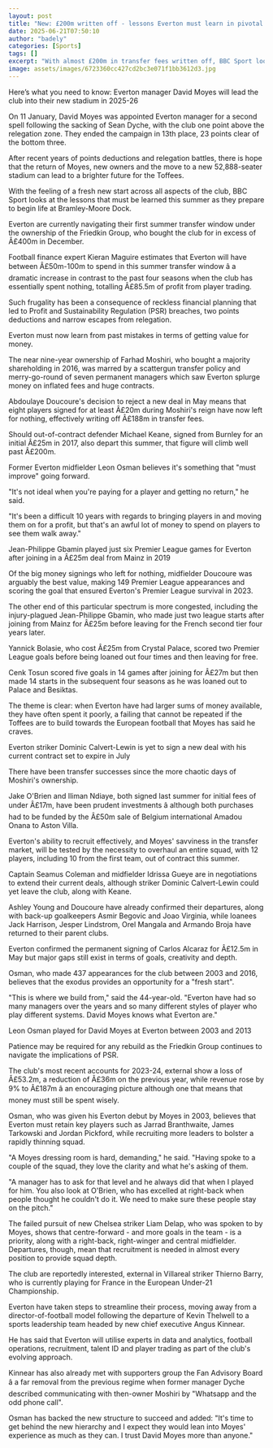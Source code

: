 ```yaml
---
layout: post
title: "New: £200m written off - lessons Everton must learn in pivotal summer"
date: 2025-06-21T07:50:10
author: "badely"
categories: [Sports]
tags: []
excerpt: "With almost £200m in transfer fees written off, BBC Sport looks at the lessons Everton need to learn this summer."
image: assets/images/6723360cc427cd2bc3e071f1bb3612d3.jpg
---
```


Here’s what you need to know: Everton manager David Moyes will lead the club into their new stadium in 2025-26

On 11 January, David Moyes was appointed Everton manager for a second spell following the sacking of Sean Dyche, with the club one point above the relegation zone. They ended the campaign in 13th place, 23 points clear of the bottom three.

After recent years of points deductions and relegation battles, there is hope that the return of Moyes, new owners and the move to a new 52,888-seater stadium can lead to a brighter future for the Toffees. 

With the feeling of a fresh new start across all aspects of the club, BBC Sport looks at the lessons that must be learned this summer as they prepare to begin life at Bramley-Moore Dock. 

Everton are currently navigating their first summer transfer window under the ownership of the Friedkin Group, who bought the club for in excess of Â£400m in December.

Football finance expert Kieran Maguire estimates that Everton will have between Â£50m-100m to spend in this summer transfer window â a dramatic increase in contrast to the past four seasons when the club has essentially spent nothing, totalling Â£85.5m of profit from player trading.

Such frugality has been a consequence of reckless financial planning that led to Profit and Sustainability Regulation (PSR) breaches, two points deductions and narrow escapes from relegation.

Everton must now learn from past mistakes in terms of getting value for money.

The near nine-year ownership of Farhad Moshiri, who bought a majority shareholding in 2016, was marred by a scattergun transfer policy and merry-go-round of seven permanent managers which saw Everton splurge money on inflated fees and huge contracts.

Abdoulaye Doucoure's decision to reject a new deal in May means that eight players signed for at least Â£20m during Moshiri's reign have now left for nothing, effectively writing off Â£188m in transfer fees. 

Should out-of-contract defender Michael Keane, signed from Burnley for an initial Â£25m in 2017, also depart this summer, that figure will climb well past Â£200m.

Former Everton midfielder Leon Osman believes it's something that "must improve" going forward. 

"It's not ideal when you're paying for a player and getting no return," he said. 

"It's been a difficult 10 years with regards to bringing players in and moving them on for a profit, but that's an awful lot of money to spend on players to see them walk away." 

Jean-Philippe Gbamin played just six Premier League games for Everton after joining in a Â£25m deal from Mainz in 2019

Of the big money signings who left for nothing, midfielder Doucoure was arguably the best value, making 149 Premier League appearances and scoring the goal that ensured Everton's Premier League survival in 2023.

The other end of this particular spectrum is more congested, including the injury-plagued Jean-Philippe Gbamin, who made just two league starts after joining from Mainz for Â£25m before leaving for the French second tier four years later.

Yannick Bolasie, who cost Â£25m from Crystal Palace, scored two Premier League goals before being loaned out four times and then leaving for free.

Cenk Tosun scored five goals in 14 games after joining for Â£27m but then made 14 starts in the subsequent four seasons as he was loaned out to Palace and Besiktas.

The theme is clear: when Everton have had larger sums of money available, they have often spent it poorly, a failing that cannot be repeated if the Toffees are to build towards the European football that Moyes has said he craves.

Everton striker Dominic Calvert-Lewin is yet to sign a new deal with his current contract set to expire in July 

There have been transfer successes since the more chaotic days of Moshiri's ownership. 

Jake O'Brien and Iliman Ndiaye, both signed last summer for initial fees of under Â£17m, have been prudent investments â although both purchases had to be funded by the Â£50m sale of Belgium international Amadou Onana to Aston Villa.

Everton's ability to recruit effectively, and Moyes' savviness in the transfer market, will be tested by the necessity to overhaul an entire squad, with 12 players, including 10 from the first team, out of contract this summer.

Captain Seamus Coleman and midfielder Idrissa Gueye are in negotiations to extend their current deals, although striker Dominic Calvert-Lewin could yet leave the club, along with Keane.

Ashley Young and Doucoure have already confirmed their departures, along with back-up goalkeepers Asmir Begovic and Joao Virginia, while loanees Jack Harrison, Jesper Lindstrom, Orel Mangala and Armando Broja have returned to their parent clubs.

Everton confirmed the permanent signing of Carlos Alcaraz for Â£12.5m in May but major gaps still exist in terms of goals, creativity and depth.

Osman, who made 437 appearances for the club between 2003 and 2016, believes that the exodus provides an opportunity for a "fresh start". 

"This is where we build from," said the 44-year-old. "Everton have had so many managers over the years and so many different styles of player who play different systems. David Moyes knows what Everton are." 

Leon Osman played for David Moyes at Everton between 2003 and 2013 

Patience may be required for any rebuild as the Friedkin Group continues to navigate the implications of PSR. 

The club's most recent accounts for 2023-24, external show a loss of Â£53.2m, a reduction of Â£36m on the previous year, while revenue rose by 9% to Â£187m â an encouraging picture although one that means that money must still be spent wisely.

Osman, who was given his Everton debut by Moyes in 2003, believes that Everton must retain key players such as Jarrad Branthwaite, James Tarkowski and Jordan Pickford, while recruiting more leaders to bolster a rapidly thinning squad.

"A Moyes dressing room is hard, demanding," he said. "Having spoke to a couple of the squad, they love the clarity and what he's asking of them. 

"A manager has to ask for that level and he always did that when I played for him. You also look at O'Brien, who has excelled at right-back when people thought he couldn't do it. We need to make sure these people stay on the pitch."

The failed pursuit of new Chelsea striker Liam Delap, who was spoken to by Moyes, shows that centre-forward - and more goals in the team - is a priority, along with a right-back, right-winger and central midfielder. Departures, though, mean that recruitment is needed in almost every position to provide squad depth.

The club are reportedly interested, external in Villareal striker Thierno Barry, who is currently playing for France in the European Under-21 Championship.

Everton have taken steps to streamline their process, moving away from a director-of-football model following the departure of Kevin Thelwell to a sports leadership team headed by new chief executive Angus Kinnear.

He has said that Everton will utilise experts in data and analytics, football operations, recruitment, talent ID and player trading as part of the club's evolving approach.

Kinnear has also already met with supporters group the Fan Advisory Board â a far removal from the previous regime when former manager Dyche described communicating with then-owner Moshiri by "Whatsapp and the odd phone call". 

Osman has backed the new structure to succeed and added: "It's time to get behind the new hierarchy and I expect they would lean into Moyes' experience as much as they can. I trust David Moyes more than anyone."  

